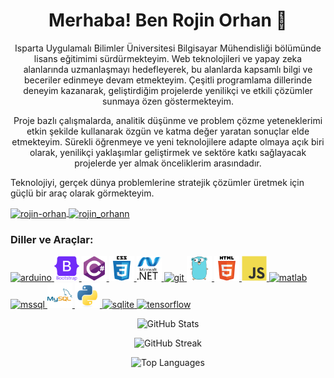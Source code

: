<h1 align="center">Merhaba! Ben Rojin Orhan 👋</h1>
<p align="center">
 Isparta Uygulamalı Bilimler Üniversitesi Bilgisayar Mühendisliği bölümünde lisans eğitimimi sürdürmekteyim. Web teknolojileri ve yapay zeka alanlarında uzmanlaşmayı hedefleyerek, bu alanlarda kapsamlı bilgi ve beceriler edinmeye devam etmekteyim. Çeşitli programlama dillerinde deneyim kazanarak, geliştirdiğim projelerde yenilikçi ve etkili çözümler sunmaya özen göstermekteyim.
</p>
<p align="center">
Proje bazlı çalışmalarda, analitik düşünme ve problem çözme yeteneklerimi etkin şekilde kullanarak özgün ve katma değer yaratan sonuçlar elde etmekteyim. Sürekli öğrenmeye ve yeni teknolojilere adapte olmaya açık biri olarak, yenilikçi yaklaşımlar geliştirmek ve sektöre katkı sağlayacak projelerde yer almak önceliklerim arasındadır.

Teknolojiyi, gerçek dünya problemlerine stratejik çözümler üretmek için güçlü bir araç olarak görmekteyim.
</p>


<p align="left">
  <a href="https://linkedin.com/in/rojin-orhan" target="blank">
    <img align="center" src="https://raw.githubusercontent.com/rahuldkjain/github-profile-readme-generator/master/src/images/icons/Social/linked-in-alt.svg" alt="rojin-orhan" height="30" width="40" />
  </a>
  <a href="https://instagram.com/rojin_orhann" target="blank">
    <img align="center" src="https://raw.githubusercontent.com/rahuldkjain/github-profile-readme-generator/master/src/images/icons/Social/instagram.svg" alt="rojin_orhann" height="30" width="40" />
  </a>
 
</p>
<h3 align="left">Diller ve Araçlar:</h3>
<p align="left"> 
  <a href="https://www.arduino.cc/" target="_blank" rel="noreferrer"> 
    <img src="https://cdn.worldvectorlogo.com/logos/arduino-1.svg" alt="arduino" width="40" height="40"/> 
  </a> 
  <a href="https://getbootstrap.com" target="_blank" rel="noreferrer"> 
    <img src="https://raw.githubusercontent.com/devicons/devicon/master/icons/bootstrap/bootstrap-plain-wordmark.svg" alt="bootstrap" width="40" height="40"/> 
  </a> 
  <a href="https://www.w3schools.com/cs/" target="_blank" rel="noreferrer"> 
    <img src="https://raw.githubusercontent.com/devicons/devicon/master/icons/csharp/csharp-original.svg" alt="csharp" width="40" height="40"/> 
  </a> 
  <a href="https://www.w3schools.com/css/" target="_blank" rel="noreferrer"> 
    <img src="https://raw.githubusercontent.com/devicons/devicon/master/icons/css3/css3-original-wordmark.svg" alt="css3" width="40" height="40"/> 
  </a> 
  <a href="https://dotnet.microsoft.com/" target="_blank" rel="noreferrer"> 
    <img src="https://raw.githubusercontent.com/devicons/devicon/master/icons/dot-net/dot-net-original-wordmark.svg" alt="dotnet" width="40" height="40"/> 
  </a> 
  <a href="https://git-scm.com/" target="_blank" rel="noreferrer"> 
    <img src="https://www.vectorlogo.zone/logos/git-scm/git-scm-icon.svg" alt="git" width="40" height="40"/> 
  </a> 
  <a href="https://golang.org" target="_blank" rel="noreferrer"> 
    <img src="https://raw.githubusercontent.com/devicons/devicon/master/icons/go/go-original.svg" alt="go" width="40" height="40"/> 
  </a> 
  <a href="https://www.w3.org/html/" target="_blank" rel="noreferrer"> 
    <img src="https://raw.githubusercontent.com/devicons/devicon/master/icons/html5/html5-original-wordmark.svg" alt="html5" width="40" height="40"/> 
  </a> 
  <a href="https://developer.mozilla.org/en-US/docs/Web/JavaScript" target="_blank" rel="noreferrer"> 
    <img src="https://raw.githubusercontent.com/devicons/devicon/master/icons/javascript/javascript-original.svg" alt="javascript" width="40" height="40"/> 
  </a> 
  <a href="https://www.mathworks.com/" target="_blank" rel="noreferrer"> 
    <img src="https://upload.wikimedia.org/wikipedia/commons/2/21/Matlab_Logo.png" alt="matlab" width="40" height="40"/> 
  </a> 
  <a href="https://www.microsoft.com/en-us/sql-server" target="_blank" rel="noreferrer"> 
    <img src="https://www.svgrepo.com/show/303229/microsoft-sql-server-logo.svg" alt="mssql" width="40" height="40"/> 
  </a> 
  <a href="https://www.mysql.com/" target="_blank" rel="noreferrer"> 
    <img src="https://raw.githubusercontent.com/devicons/devicon/master/icons/mysql/mysql-original-wordmark.svg" alt="mysql" width="40" height="40"/> 
  </a> 
  <a href="https://www.python.org" target="_blank" rel="noreferrer"> 
    <img src="https://raw.githubusercontent.com/devicons/devicon/master/icons/python/python-original.svg" alt="python" width="40" height="40"/> 
  </a> 
  <a href="https://www.sqlite.org/" target="_blank" rel="noreferrer"> 
    <img src="https://www.vectorlogo.zone/logos/sqlite/sqlite-icon.svg" alt="sqlite" width="40" height="40"/> 
  </a> 
  <a href="https://www.tensorflow.org" target="_blank" rel="noreferrer"> 
    <img src="https://www.vectorlogo.zone/logos/tensorflow/tensorflow-icon.svg" alt="tensorflow" width="40" height="40"/> 
  </a> 
</p>
<p align="center">
  <img src="https://github-readme-stats.vercel.app/api?username=1453003&show_icons=true&locale=en" alt="GitHub Stats" />
</p>
<p align="center">
  <img src="https://github-readme-streak-stats.herokuapp.com/?user=1453003" alt="GitHub Streak" />
</p>
<p align="center">
  <img src="https://github-readme-stats.vercel.app/api/top-langs?username=1453003&show_icons=true&locale=en&layout=compact" alt="Top Languages" />
